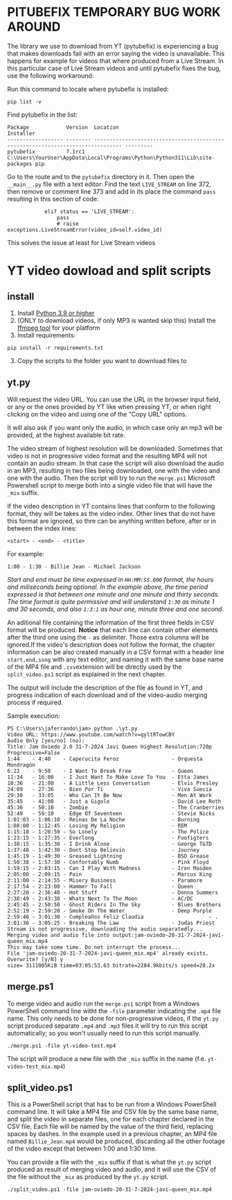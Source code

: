 # PITUBEFIX TEMPORARY BUG WORK AROUND

The library we use to download from YT (pytubefix) is experiencing a bug that makes downloads fail with an error saying the video is unavailable. This happens for example for videos that where produced from a Live Stream. In this particular case of Live Stream videos and until pytubefix fixes the bug, use the following workaround:

Run this command to locate where pytubefix is installed:

```
pip list -v
```
Find pytubefix in the list:
```
Package            Version  Location                                                                        Installer
------------------ -------- ------------------------------------------------------------------------------- ---------
pytubefix          7.1rc1   C:\Users\YourUser\AppData\Local\Programs\Python\Python311\Lib\site-packages pip
```

Go to the route and to the `pytubefix` directory in it. Then open the `__main__.py` file with a text editor:
Find the text `LIVE_STREAM` on line 372, then remove or comment line 373 and add in its place the command `pass` resulting in this section of code:

```
            elif status == 'LIVE_STREAM':
                pass
                # raise exceptions.LiveStreamError(video_id=self.video_id)
```

This solves the issue at least for Live Stream videos

# YT video dowload and split scripts
## install

1. Install [Python 3.9 or higher](https://www.python.org/downloads/)
2. (ONLY to download videos, if only MP3 is wanted skip this) Install the [ffmpeg tool](https://www.ffmpeg.org/download.html) for your platform
3. Install requirements:
```
pip install -r requirements.txt
``` 
3. Copy the scripts to the folder you want to download files to
   
## yt.py

Will request the video URL. You can use the URL in the browser input field, or any or the ones provided by YT like when pressing YT, or when right clicking on the video and using one of the "Copy URL" options.

It will also ask if you want only the audio, in which case only an mp3 will be provided, at the highest available bit rate.

The video stream of highest resolution will be downloaded. Sometimes that video is not in progressive video format and the resulting MP4 will not contain an audio stream. In that case the script will also download the audio in an MP3, resulting in two files being downloaded, one with the video and one with the audio. Then the script will try to run the `merge.ps1` Microsoft Powershell script to merge both into a single video file that will have the `_mix` suffix.

If the video description in YT contains lines that conform to the following format, they will be takes as the video index. Other lines that do not have this format are ignored, so thre can be anything written before, after or in between the index lines:

```
<start> - <end> - <title>
```

For example:

```
1:00 - 1:30 - Billie Jean - Michael Jackson
```

*Start and end must be time expressed in `HH:MM:SS.000` format, the hours and miliseconds being optional. In the example above, the time period expressed is that between one minute and one minute and thirty seconds. The time format is quite permissive and will understand `1:30` as minute 1 and 30 seconds, and also `1:3:1` as hour one, minute three and one second.*

An aditional file containing the information of the first three fields in CSV format will be produced. **Notice** that each line can contain other elements after the third one using the `-` as delimiter. Those extra columns will be ignored.If the video's description does not follow the format, the chapter information can be also created manually in a CSV format with a header line `start,end,song` with any text editor, and naming it with the same base name of the MP4 file and `.csv`extension will be directly used by the `split_video.ps1` script as explained in the next chapter.

The output will include the description of the file as found in YT, and progress indication of each download and of the video-audio merging process if required.

Sample execution:

```
PS C:\Users\jaferrando\jam> python .\yt.py
Video URL: https://www.youtube.com/watch?v=qyltRTowCBY
Audio Only [yes/no] (no):
Title: Jam Oviedo 2.0 31-7-2024 Javi Queen Highest Resolution:720p Progressive=False
1:44    - 4:40    - Caperucita Feroz                 - Orquesta Mondragón
6:22    - 9:50    - I Want To Break Free             - Queen
11:34   - 16:06   - I Just Want To Make Love To You  - Etta James
18:36   - 21:00   - A Little Less Conversation       - Elvis Presley
24:09   - 27:36   - Bien Por Ti                      - Viva Suecia
29:30   - 33:05   - Who Can It Be Now                - Men At Work
35:45   - 41:00   - Just a Gigolo                    - David Lee Roth
45:36   - 50:10   - Zombie                           - The Cranberries
52:49   - 59:10   - Edge Of Seventeen                - Stevie Nicks
1:01:03 - 1:06:10 - Reinas De La Noche               - Burning
1:08:00 - 1:12:45 - Losing My Religion               - REM
1:15:18 - 1:20:50 - So Lonely                        - The Police
1:23:15 - 1:27:35 - Everlong                         - Foofigters
1:30:15 - 1:35:30 - I Drink Alone                    - George T&TD
1:37:48 - 1:42:30 - Dont Stop Believin               - Journey
1:45:19 - 1:49:30 - Greased Lightning                - BSO Grease
1:50:38 - 1:57:30 - Confortably Numb                 - Pink Floyd
1:59:15 - 2:03:15 - Can I Play With Madness          - Iron Maiden
2:05:00 - 2:09:15 - Pain                             - Marcus King
2:11:00 - 2:14:55 - Misery Business                  - Paramore
2:17:54 - 2:23:00 - Hammer To Fall                   - Queen
2:27:20 - 2:36:40 - Hot Stuff                        - Donna Summers
2:38:49 - 2:43:30 - Whats Next To The Moon           - AC/DC
2:45:45 - 2:50:50 - Ghost Riders In The Sky          - Blues Brothers
2:52:19 - 2:59:20 - Smoke On The Water               - Deep Purple
2:59:46 - 3:01:30 - Cumpleaños Feliz Claudia                     - .
3:01:36 - 3:05:25 - Breaking The Law                 - Judas Priest
Stream is not progressive, downloading the audio separatedly...
Merging video and audio file into output:jam-oviedo-20-31-7-2024-javi-queen_mix.mp4
This may take some time. Do not interrupt the process...
File 'jam-oviedo-20-31-7-2024-javi-queen_mix.mp4' already exists. Overwrite? [y/N] y
size= 3111005KiB time=03:05:53.63 bitrate=2284.9kbits/s speed=28.2x
```

## merge.ps1

To merge video and audio run the `merge.ps1` script from a Windows PowerShell command line witht the `-file` parameter indicating the `.mp4` file name. This only needs to be done for non-progressive videos, if the `yt.py` script produced separate `.mp4` and `.mp3` files it will try to run this script automatically; so you won't usually need to run this script manually.

```
./merge.ps1 -file yt-video-test.mp4
```

The script will produce a new file with the  `_mix` suffix in the name (f.e. `yt-video-test_mix.mp4`)

## split_video.ps1

This is a PowerShell script that has to be run from a Windows PowerShell command line. It will take a MP4 file and CSV file by the same base name, and split the video in separate files, one for each chapter declared in the CSV file. Each file will be named by the value of the third field, replacing spaces by dashes. In the example used in a previous chapter, an MP4 file named `Billie_Jean.mp4` would be produced, discarding all the other footage of the video except that between 1:00 and 1:30 time.

You can provide a file with the `_mix` suffix if that is what the `yt.py` script produced as result of merging video and audio, and it will use the CSV of the file without the `_mix` as produced by the `yt.py` script.

```
./split_video.ps1 -file jam-oviedo-20-31-7-2024-javi-queen_mix.mp4
```

